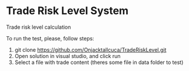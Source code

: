 # Trade Risk Level System

Trade risk level calculation

To run the test, please, follow steps:

1) git clone https://github.com/Onjacktallcuca/TradeRiskLevel.git
2) Open solution in visual studio, and click run
3) Select a file with trade content (theres some file in data folder to test)
